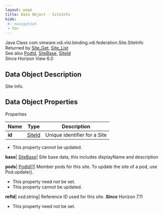 ```yaml
---
layout: page
title: Data Object - SiteInfo
hide:
 #- navigation
 - toc
---
```






Java Class
    com.vmware.vdi.vlsi.binding.vdi.federation.Site.SiteInfo  
Returned by
     [Site_Get](vdi.federation.Site.md#get), [Site_List](vdi.federation.Site.md#list)  
See also
     [PodId](vdi.entity.PodId.md), [SiteBase](vdi.federation.Site.SiteBase.md), [SiteId](vdi.entity.SiteId.md)  
Since 
    Horizon View 6.0

## Data Object Description 

Site Info. 

## Data Object Properties

Properties

Name |  Type |  Description   
---|---|---  
**id**| [SiteId](vdi.entity.SiteId.md)|  Unique identifier for a Site   


* This property cannot be updated.

  
**base**| [SiteBase](vdi.federation.Site.SiteBase.md)|  Site base data, this includes displayName and description   
  
**pods**| [PodId[]](vdi.entity.PodId.md)|  Member pods for this site. To update the site of a pod, use Pod.update().   


* This property need not be set.
* This property cannot be updated.

  
**refId**|  xsd:string|  Reference ID used for this site.  **_Since_** Horizon 7.11  


* This property need not be set.

  
  
  
 
  
  

